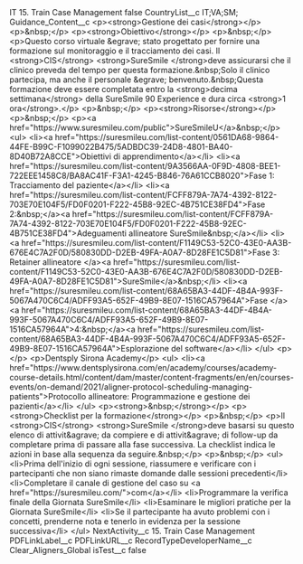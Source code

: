 <?xml version="1.0" encoding="UTF-8"?>
<CustomMetadata xmlns="http://soap.sforce.com/2006/04/metadata" xmlns:xsi="http://www.w3.org/2001/XMLSchema-instance" xmlns:xsd="http://www.w3.org/2001/XMLSchema">
    <label>IT 15. Train Case Management</label>
    <protected>false</protected>
    <values>
        <field>CountryList__c</field>
        <value xsi:type="xsd:string">IT;VA;SM;</value>
    </values>
    <values>
        <field>Guidance_Content__c</field>
        <value xsi:type="xsd:string">&lt;p&gt;&lt;strong&gt;Gestione dei casi&lt;/strong&gt;&lt;/p&gt;
&lt;p&gt;&amp;nbsp;&lt;/p&gt;
&lt;p&gt;&lt;strong&gt;Obiettivo&lt;/strong&gt;&lt;/p&gt;
&lt;p&gt;&amp;nbsp;&lt;/p&gt;
&lt;p&gt;Questo corso virtuale &amp;egrave; stato progettato per fornire una formazione sul monitoraggio e il tracciamento dei casi. Il &lt;strong&gt;CIS&lt;/strong&gt; &lt;strong&gt;SureSmile &lt;/strong&gt;deve assicurarsi che il clinico preveda del tempo per questa formazione.&amp;nbsp;Solo il clinico partecipa, ma anche il personale &amp;egrave; benvenuto.&amp;nbsp;Questa formazione deve essere completata entro la &lt;strong&gt;decima settimana&lt;/strong&gt; della SureSmile 90 Experience e dura circa &lt;strong&gt;1 ora&lt;/strong&gt;.&lt;/p&gt;
&lt;p&gt;&amp;nbsp;&lt;/p&gt;
&lt;p&gt;&lt;strong&gt;Risorse&lt;/strong&gt;&lt;/p&gt;
&lt;p&gt;&amp;nbsp;&lt;/p&gt;
&lt;p&gt;&lt;a href=&quot;https://www.suresmileu.com/public&quot;&gt;SureSmileU&lt;/a&gt;&amp;nbsp;&lt;/p&gt;
&lt;ul&gt;
&lt;li&gt;&lt;a href=&quot;https://suresmileu.com/list-content/0561DA68-9864-44FE-B99C-F1099022B475/5ADBDC39-24D8-4801-BA40-8D40B72A8CCE&quot;&gt;Obiettivi di apprendimento&lt;/a&gt;&lt;/li&gt;
&lt;li&gt;&lt;a href=&quot;https://suresmileu.com/list-content/9A3566AA-0F9D-4808-BEE1-722EEE1458C8/BA8AC41F-F3A1-4245-B846-76A61CCB8020&quot;&gt;Fase 1: Tracciamento del paziente&lt;/a&gt;&lt;/li&gt;
&lt;li&gt;&lt;a href=&quot;https://suresmileu.com/list-content/FCFF879A-7A74-4392-8122-703E70E104F5/FD0F0201-F222-45B8-92EC-4B751CE38FD4&quot;&gt;Fase 2:&amp;nbsp;&lt;/a&gt;&lt;a href=&quot;https://suresmileu.com/list-content/FCFF879A-7A74-4392-8122-703E70E104F5/FD0F0201-F222-45B8-92EC-4B751CE38FD4&quot;&gt;Adeguamenti allineatore SureSmile&amp;nbsp;&lt;/a&gt;&lt;/li&gt;
&lt;li&gt;&lt;a href=&quot;https://suresmileu.com/list-content/F1149C53-52C0-43E0-AA3B-676E4C7A2F0D/580830DD-D2EB-49FA-A0A7-8D28FE1C5D81&quot;&gt;Fase 3: Retainer allineatore &lt;/a&gt;&lt;a href=&quot;https://suresmileu.com/list-content/F1149C53-52C0-43E0-AA3B-676E4C7A2F0D/580830DD-D2EB-49FA-A0A7-8D28FE1C5D81&quot;&gt;SureSmile&lt;/a&gt;&amp;nbsp;&lt;/li&gt;
&lt;li&gt;&lt;a href=&quot;https://suresmileu.com/list-content/68A65BA3-44DF-4B4A-993F-5067A470C6C4/ADFF93A5-652F-49B9-8E07-1516CA57964A&quot;&gt;Fase &lt;/a&gt;&lt;a href=&quot;https://suresmileu.com/list-content/68A65BA3-44DF-4B4A-993F-5067A470C6C4/ADFF93A5-652F-49B9-8E07-1516CA57964A&quot;&gt;4:&amp;nbsp;&lt;/a&gt;&lt;a href=&quot;https://suresmileu.com/list-content/68A65BA3-44DF-4B4A-993F-5067A470C6C4/ADFF93A5-652F-49B9-8E07-1516CA57964A&quot;&gt;Esplorazione del software&lt;/a&gt;&lt;/li&gt;
&lt;/ul&gt;
&lt;p&gt;&lt;/p&gt;
&lt;p&gt;Dentsply Sirona Academy&lt;/p&gt;
&lt;ul&gt;
&lt;li&gt;&lt;a href=&quot;https://www.dentsplysirona.com/en/academy/courses/academy-course-details.html/content/dam/master/content-fragments/en/en/courses-events/on-demand/2021/aligner-protocol-scheduling-managing-patients&quot;&gt;Protocollo allineatore: Programmazione e gestione dei pazienti&lt;/a&gt;&lt;/li&gt;
&lt;/ul&gt;
&lt;p&gt;&lt;strong&gt;&amp;nbsp;&lt;/strong&gt;&lt;/p&gt;
&lt;p&gt;&lt;strong&gt;Checklist per la formazione&lt;/strong&gt;&lt;/p&gt;
&lt;p&gt;&amp;nbsp;&lt;/p&gt;
&lt;p&gt;Il &lt;strong&gt;CIS&lt;/strong&gt; &lt;strong&gt;SureSmile &lt;/strong&gt;deve basarsi su questo elenco di attivit&amp;agrave; da compiere e di attivit&amp;agrave; di follow-up da completare prima di passare alla fase successiva. La checklist indica le azioni in base alla sequenza da seguire.&amp;nbsp;&lt;/p&gt;
&lt;p&gt;&amp;nbsp;&lt;/p&gt;
&lt;ul&gt;
&lt;li&gt;Prima dell&apos;inizio di ogni sessione, riassumere e verificare con i partecipanti che non siano rimaste domande dalle sessioni precedenti&lt;/li&gt;
&lt;li&gt;Completare il canale di gestione del caso su &lt;a href=&quot;https://suresmileu.com/&quot;&gt;com&lt;/a&gt;&lt;/li&gt;
&lt;li&gt;Programmare la verifica finale della Giornata SureSmile&lt;/li&gt;
&lt;li&gt;Esaminare le migliori pratiche per la Giornata SureSmile&lt;/li&gt;
&lt;li&gt;Se il partecipante ha avuto problemi con i concetti, prenderne nota e tenerlo in evidenza per la sessione successiva&lt;/li&gt;
&lt;/ul&gt;</value>
    </values>
    <values>
        <field>NextActivity__c</field>
        <value xsi:type="xsd:string">15. Train Case Management</value>
    </values>
    <values>
        <field>PDFLinkLabel__c</field>
        <value xsi:nil="true"/>
    </values>
    <values>
        <field>PDFLinkURL__c</field>
        <value xsi:nil="true"/>
    </values>
    <values>
        <field>RecordTypeDeveloperName__c</field>
        <value xsi:type="xsd:string">Clear_Aligners_Global</value>
    </values>
    <values>
        <field>isTest__c</field>
        <value xsi:type="xsd:boolean">false</value>
    </values>
</CustomMetadata>
